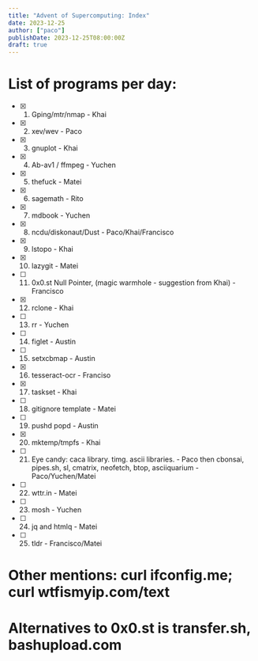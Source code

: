 ```yaml
---
title: "Advent of Supercomputing: Index"
date: 2023-12-25
author: ["paco"]
publishDate: 2023-12-25T08:00:00Z
draft: true 
---
```


# List of programs per day:

- [x] 1. Gping/mtr/nmap - Khai
- [x] 2. xev/wev  - Paco
- [x] 3. gnuplot - Khai
- [x] 4. Ab-av1 / ffmpeg - Yuchen
- [x] 5. thefuck - Matei
- [x] 6. sagemath - Rito
- [x] 7. mdbook - Yuchen
- [x] 8. ncdu/diskonaut/Dust - Paco/Khai/Francisco
- [x] 9. lstopo - Khai
- [x] 10. lazygit - Matei
- [ ] 11. 0x0.st Null Pointer, (magic warmhole - suggestion from Khai) - Francisco
- [x] 12. rclone - Khai
- [ ] 13. rr - Yuchen
- [ ] 14. figlet - Austin
- [ ] 15. setxcbmap - Austin
- [x] 16. tesseract-ocr - Franciso
- [x] 17. taskset - Khai
- [ ] 18. gitignore template - Matei
- [ ] 19. pushd popd - Austin
- [x] 20. mktemp/tmpfs - Khai
- [ ] 21. Eye candy: caca library. timg. ascii libraries. - Paco then cbonsai, pipes.sh, sl, cmatrix, neofetch, btop, asciiquarium - Paco/Yuchen/Matei
- [ ] 22. wttr.in - Matei
- [ ] 23. mosh - Yuchen
- [ ] 24. jq and htmlq - Matei
- [ ] 25. tldr - Francisco/Matei

# Other mentions: curl ifconfig.me; curl wtfismyip.com/text
# Alternatives to 0x0.st is transfer.sh, bashupload.com
